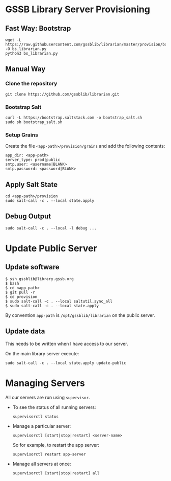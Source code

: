 # GSSB Library Server Provisioning

## Fast Way: Bootstrap

```
wget -L https://raw.githubusercontent.com/gssblib/librarian/master/provision/bootstrap.py -O bs_librarian.py
python3 bs_librarian.py
```

## Manual Way

### Clone the repository

```
git clone https://github.com/gssblib/librarian.git
```

### Bootstrap Salt

```
curl -L https://bootstrap.saltstack.com -o bootstrap_salt.sh
sudo sh bootstrap_salt.sh
```

### Setup Grains

Create the file `<app-path>/provision/grains` and add the following contents:

```
app_dir: <app-path>
server_type: prod|public
smtp.user: <username|BLANK>
smtp.password: <password|BLANK>
```

## Apply Salt State

```
cd <app-path>/provision
sudo salt-call -c . --local state.apply
```

## Debug Output

```
sudo salt-call -c . --local -l debug ...
```


# Update Public Server

## Update software

```
$ ssh gssblib@library.gssb.org
$ bash
$ cd <app-path>
$ git pull -r
$ cd provision
$ sudo salt-call -c . --local saltutil.sync_all
$ sudo salt-call -c . --local state.apply
```

By convention `app-path` is `/opt/gssblib/librarian` on the public server.

## Update data

This needs to be written when I have access to our server.

On the main library server execute:

```
sudo salt-call -c . --local state.apply update-public
```


# Managing Servers

All our servers are run using `supervisor`.

- To see the status of all running servers:

  ```
  supervisorctl status
  ```

- Manage a particular server:

  ```
  supervisorctl [start|stop|restart] <server-name>
  ```

  So for example, to restart the app server:

  ```
  supervisorctl restart app-server
  ```

- Manage all servers at once:

  ```
  supervisorctl [start|stop|restart] all
  ```
